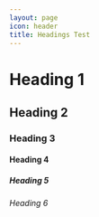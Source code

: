 ```yaml
---
layout: page
icon: header
title: Headings Test
---
```


# Heading 1

## Heading 2

### Heading 3

#### Heading 4

##### Heading 5

###### Heading 6
